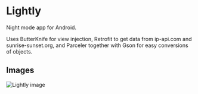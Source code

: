 # Lightly
Night mode app for Android.

Uses ButterKnife for view injection, Retrofit to get data from ip-api.com and sunrise-sunset.org, and Parceler together with Gson for easy conversions of objects.

## Images

![Lightly image](http://i.imgur.com/5kfOAtK.png)
